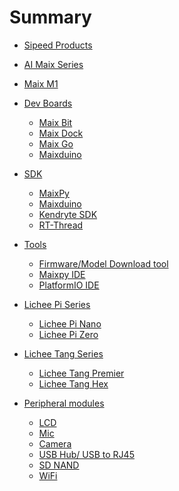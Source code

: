 Summary
=====

- [Sipeed Products](Introduction.md)

- [AI Maix Series]()
- [Maix M1](maix/module/m1.md)
- [Dev Boards](maix/board/README.md)
    - [Maix Bit](maix/board/bit.md)
    - [Maix Dock](maix/board/dock.md)
    - [Maix Go](maix/board/go.md)
    - [Maixduino](maix/board/maixduino.md)
- [SDK](maix/sdk/README.md)
    - [MaixPy](maix/sdk/maixpy.md)
    - [Maixduino](maix/sdk/maixduino.md)
    - [Kendryte SDK](maix/sdk/kendryte_sdk.md)
    - [RT-Thread](maix/sdk/rtt.md)
- [Tools](maix/tools/kflash_gui.md)
    - [Firmware/Model Download tool](maix/tools/kflash_gui.md)
    - [Maixpy IDE](maix/tools/maixpy_ide.md)
    - [PlatformIO IDE](maix/tools/platformio.md)

- [Lichee Pi Series](lichee/nano.md)
    - [Lichee Pi Nano](lichee/nano.md)
    - [Lichee Pi Zero](lichee/zero.md)

- [Lichee Tang Series](tang/premier.md)
    - [Lichee Tang Premier](tang/premier.md)
    - [Lichee Tang Hex](tang/hex.md)

- [Peripheral modules](modules/lcd.md)
    - [LCD](modules/lcd.md)
    - [Mic](modules/mic.md)
    - [Camera](modules/camera.md)
    - [USB Hub/ USB to RJ45](modules/usb_hub.md)
    - [SD NAND](modules/sd_nand.md)
    - [WiFi](modules/wifi.md)











